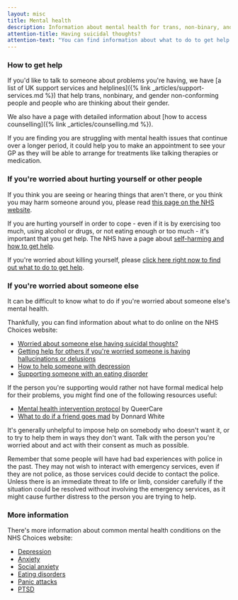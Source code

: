 ```yaml
---
layout: misc
title: Mental health
description: Information about mental health for trans, non-binary, and gender non-conforming people in the UK
attention-title: Having suicidal thoughts?
attention-text: "You can find information about what to do to get help on [the NHS Choices website](https://www.nhs.uk/conditions/suicide/)."
---
```


### How to get help

If you'd like to talk to someone about problems you're having, we have [a list of UK support services and helplines]({% link _articles/support-services.md %}) that help trans, nonbinary, and gender non-conforming people and people who are thinking about their gender.

We also have a page with detailed information about [how to access counselling]({% link _articles/counselling.md %}).

If you are finding you are struggling with mental health issues that continue over a longer period, it could help you to make an appointment to see your GP as they will be able to arrange for treatments like talking therapies or medication. 

### If you're worried about hurting yourself or other people

If you think you are seeing or hearing things that aren't there, or you think you may harm someone around you, please read [this page on the NHS website](https://www.nhs.uk/conditions/psychosis/).

If you are hurting yourself in order to cope - even if it is by exercising too much, using alcohol or drugs, or not eating enough or too much - it's important that you get help. The NHS have a page about [self-harming and how to get help](https://www.nhs.uk/conditions/self-harm).

If you're worried about killing yourself, please [click here right now to find out what to do to get help](https://www.nhs.uk/conditions/suicide/).

### If you're worried about someone else

It can be difficult to know what to do if you're worried about someone else's mental health.

Thankfully, you can find information about what to do online on the NHS Choices website:

- [Worried about someone else having suicidal thoughts?](https://www.nhs.uk/conditions/suicide/#worried-about-someone-else)
- [Getting help for others if you're worried someone is having hallucinations or delusions](https://www.nhs.uk/conditions/psychosis/#getting-help-for-others)
- [How to help someone with depression](https://www.nhs.uk/conditions/stress-anxiety-depression/signs-someone-is-depressed/)
- [Supporting someone with an eating disorder](https://www.nhs.uk/live-well/healthy-weight/supporting-someone-with-an-eating-disorder/)

If the person you're supporting would rather not have formal medical help for their problems, you might find one of the following resources useful:

- [Mental health intervention protocol](https://wiki.queercare.network/Mental_Health_Intervention_Protocol) by QueerCare
- [What to do if a friend goes mad](https://asylummagazine.org/2019/03/what-to-do-if-a-friend-goes-mad-by-donnard-white/?fbclid=IwAR1OH7o6Q07h7ekQ1BRz4dBmnYi-_ex3DePsjvsF5O6mKdMSfxQwUmiGqRU) by Donnard White

It's generally unhelpful to impose help on somebody who doesn't want it, or to try to help them in ways they don't want. Talk with the person you're worried about and act with their consent as much as possible.

Remember that some people will have had bad experiences with police in the past. They may not wish to interact with emergency services, even if they are not police, as those services could decide to contact the police. Unless there is an immediate threat to life or limb, consider carefully if the situation could be resolved without involving the emergency services, as it might cause further distress to the person you are trying to help.

### More information

There's more information about common mental health conditions on the NHS Choices website:

- [Depression](https://www.nhs.uk/conditions/clinical-depression/)
- [Anxiety](https://www.nhs.uk/conditions/generalised-anxiety-disorder/)
- [Social anxiety](https://www.nhs.uk/conditions/social-anxiety/)
- [Eating disorders](https://www.nhs.uk/conditions/eating-disorders/)
- [Panic attacks](https://www.nhs.uk/conditions/panic-disorder/)
- [PTSD](https://www.nhs.uk/conditions/post-traumatic-stress-disorder-ptsd/)

